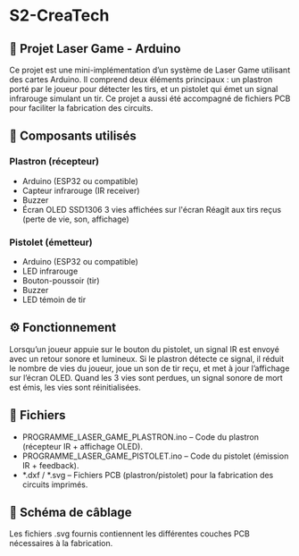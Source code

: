 # S2-CreaTech

## 🎯 Projet Laser Game - Arduino
Ce projet est une mini-implémentation d’un système de Laser Game utilisant des cartes Arduino. Il comprend deux éléments principaux : un plastron porté par le joueur pour détecter les tirs, et un pistolet qui émet un signal infrarouge simulant un tir. Ce projet a aussi été accompagné de fichiers PCB pour faciliter la fabrication des circuits.

## 🧩 Composants utilisés
### Plastron (récepteur)
- Arduino (ESP32 ou compatible)
- Capteur infrarouge (IR receiver)
- Buzzer
- Écran OLED SSD1306
3 vies affichées sur l'écran
Réagit aux tirs reçus (perte de vie, son, affichage)

### Pistolet (émetteur)
- Arduino (ESP32 ou compatible)
- LED infrarouge
- Bouton-poussoir (tir)
- Buzzer
- LED témoin de tir

## ⚙️ Fonctionnement
Lorsqu’un joueur appuie sur le bouton du pistolet, un signal IR est envoyé avec un retour sonore et lumineux.
Si le plastron détecte ce signal, il réduit le nombre de vies du joueur, joue un son de tir reçu, et met à jour l’affichage sur l’écran OLED.
Quand les 3 vies sont perdues, un signal sonore de mort est émis, les vies sont réinitialisées.

## 📁 Fichiers
- PROGRAMME_LASER_GAME_PLASTRON.ino – Code du plastron (récepteur IR + affichage OLED).
- PROGRAMME_LASER_GAME_PISTOLET.ino – Code du pistolet (émission IR + feedback).
- *.dxf / *.svg – Fichiers PCB (plastron/pistolet) pour la fabrication des circuits imprimés.

## 🔌 Schéma de câblage
Les fichiers .svg fournis contiennent les différentes couches PCB nécessaires à la fabrication.
